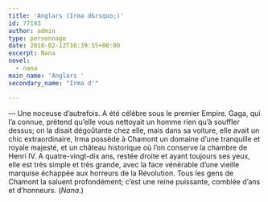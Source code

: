 ```yaml
---
title: 'Anglars (Irma d&rsquo;)'
id: 77183
author: admin
type: personnage
date: 2010-02-12T16:39:55+00:00
excerpt: Nana
novel:
  - nana
main_name: 'Anglars '
secondary_name: "Irma d'"

---
```

— Une noceuse d&rsquo;autrefois. A été célèbre sous le premier Empire. Gaga, qui l&rsquo;a connue, prétend qu&rsquo;elle vous nettoyait un homme rien qu&rsquo;à souffler dessus; on la disait dégoûtante chez elle, mais dans sa voiture, elle avait un chic extraordinaire, Irma possède à Chamont un domaine d&rsquo;une tranquille et royale majesté, et un château historique où l&rsquo;on conserve la chambre de Henri IV. A quatre-vingt-dix ans, restée droite et ayant toujours ses yeux, elle est très simple et très grande, avec la face vénérable d&rsquo;une vieille marquise échappée aux horreurs de la Révolution. Tous les gens de Chamont la saluent profondément; c&rsquo;est une reine puissante, comblée d&rsquo;ans et d&rsquo;honneurs. (_Nana_.)